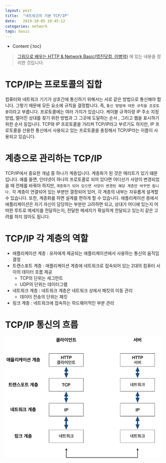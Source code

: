 ```yaml
---
layout: post
title:  "네트워크의 기본 TCP/IP"
date:   2019-10-05 10:45:12
categories: network
tags: basic
---
```


* Content
{:toc}

> [그림으로 배우는 HTTP & Network Basic(영진닷컴, 이병억)](http://www.kyobobook.co.kr/product/detailViewKor.laf?ejkGb=KOR&mallGb=KOR&barcode=9788931447897&orderClick=LEA&Kc=)
> 에 있는 내용을 정리한 것입니다.

# TCP/IP는 프로토콜의 집합
컴퓨터와 네트워크 기기가 상호간에 통신하기 위해서는 서로 같은 방법으로 통신해야 합니다. 그렇기 때문에 모든 요소에 규칙을 결정합니다. 즉, `통신 방법에 대한 규칙을 프로토콜`이라고 부릅니다.
프로토콜에는 여러 가지가 있습니다. 케이블 규격이랑 IP 주소 지정 방법, 떨어진 상대를 찾기 위한 방법과 그 그곳에 도달하는 순서 , 그리고 웹을 표시하기 위한 순서 등입니다.
TCP와 IP 프로토콜을 가리켜 TCP/IP라고 부르기도 하지만, IP 프로토콜을 산용한 통신에서 사용되고 있는 프로토콜을 총칭해서 TCP/IP라는 이름이 사용되고 있습니다.

# 계층으로 관리하는 TCP/IP
TCP/IP에서 중요한 개념 중 하나가 계층입니다. 계층화가 된 것은 메리트가 있기 떄문입니다. 예를 들면, 인터넷이 하나의 프로토콜로 되어 있다면 어디선가 사양이 변경되었을 때 전체를 바꿔야 하지만, `계층화가 되어 있으면 사양이 변경된 해당 계층만 바꾸면 됩니다.` 각 계층이 연결되어 있는 부분만 결정되어 있어, 각 계층의 내부는 자유롭게 설계할 수 있습니다.
또한, 계층화를 하면 설계를 편하게 할 수 있습니다. 애플리케이션 층에서 애플리케이션은 자기 자신이 담당하는 부분만 고려하면 되고, 상대가 어디에 있는지 어떠한 루트로 메세지를 전달하는지, 전달한 메세지가 확실하게 전달되고 있는지 같은 고려를 하지 않아도 됩니다.

# TCP/IP 각 계층의 역할
- 애플리케이션 계층 : 유저에게 제공되는 애플리케이션에서 사용하는 통신의 움직임 결정
- 트랜스포트 계층 : 애플리케이션 계층에 네트워크로 접속되어 있는 2대의 컴퓨터 사이의 데이터 흐름 제공
    - TCP의 단위는 세그먼트
    - UDP의 단위는 데이터그램
- 네트워크 계층 : 네트워크 계층은 네트워크 상에서 패킷의 이동 관리
    - 데이터 전송의 단위는 패킷
- 링크 계층 : 네트워크에 접속하는 하드웨어적인 부분 관리

# TCP/IP 통신의 흐름
![test](/_img/2019-10-05-basic-of-network-TCP-IP-1.png)

